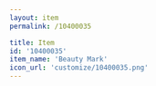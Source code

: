 ```yaml
---
layout: item
permalink: /10400035

title: Item
id: '10400035'
item_name: 'Beauty Mark'
icon_url: 'customize/10400035.png'
---
```

